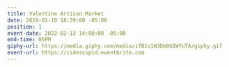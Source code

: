 ```yaml
---
title: Valentine Artisan Market
date: 2019-01-10 18:39:00 -05:00
position: 1
event-date: 2022-02-13 14:00:00 -05:00
end-time: 05PM
giphy-url: https://media.giphy.com/media/ifB1v1W3Db0GIW7uTA/giphy.gif
event-url: https://cidercupid.eventbrite.com
---
```


